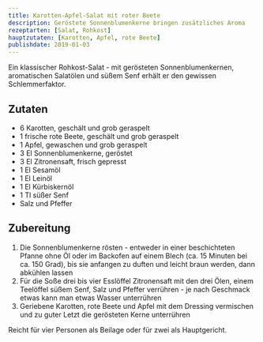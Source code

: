 ```yaml
---
title: Karotten-Apfel-Salat mit roter Beete
description: Geröstete Sonnenblumenkerne bringen zusätzliches Aroma
rezeptarten: [Salat, Rohkost]
hauptzutaten: [Karotten, Apfel, rote Beete]
publishdate: 2019-01-03
---
```


Ein klassischer Rohkost-Salat - mit gerösteten Sonnenblumenkernen, aromatischen Salatölen und süßem Senf erhält er den gewissen Schlemmerfaktor.

## Zutaten

- 6 Karotten, geschält und grob geraspelt
- 1 frische rote Beete, geschält und grob geraspelt
- 1 Apfel, gewaschen und grob geraspelt
- 3 El Sonnenblumenkerne, geröstet
- 3 El Zitronensaft, frisch gepresst
- 1 El Sesamöl
- 1 El Leinöl
- 1 El Kürbiskernöl
- 1 Tl süßer Senf
- Salz und Pfeffer


## Zubereitung

1. Die Sonnenblumenkerne rösten - entweder in einer beschichteten Pfanne ohne Öl oder im Backofen auf einem Blech (ca. 15 Minuten bei ca. 150 Grad), bis sie anfangen zu duften und leicht braun werden, dann abkühlen lassen
2. Für die Soße drei bis vier Esslöffel Zitronensaft mit den drei Ölen, einem Teelöffel süßem Senf, Salz und Pfeffer verrühren - je nach Geschmack etwas kann man etwas Wasser unterrühren
3. Geriebene Karotten, rote Beete und Apfel mit dem Dressing vermischen und zu guter Letzt die gerösteten Kerne unterrühren

Reicht für vier Personen als Beilage oder für zwei als Hauptgericht.
